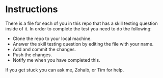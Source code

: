 # Instructions

There is a file for each of you in this repo that has a skill testing question inside of it. In order to complete the test you need to do the following:
* Clone the repo to your local machine.
* Answer the skill testing question by editing the file with your name.
* Add and commit the changes.
* Push the changes.
* Notify me when you have completed this.

If you get stuck you can ask me, Zohaib, or Tim for help.
